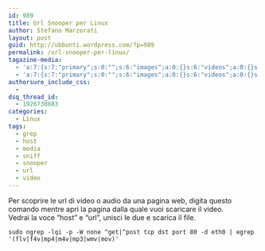 ```yaml
---
id: 989
title: Url Snooper per Linux
author: Stefano Marzorati
layout: post
guid: http://ubbunti.wordpress.com/?p=989
permalink: /url-snooper-per-linux/
tagazine-media:
  - 'a:7:{s:7:"primary";s:0:"";s:6:"images";a:0:{}s:6:"videos";a:0:{}s:11:"image_count";s:1:"0";s:6:"author";s:6:"116741";s:7:"blog_id";s:8:"21149954";s:9:"mod_stamp";s:19:"2011-09-18 06:41:32";}'
  - 'a:7:{s:7:"primary";s:0:"";s:6:"images";a:0:{}s:6:"videos";a:0:{}s:11:"image_count";s:1:"0";s:6:"author";s:6:"116741";s:7:"blog_id";s:8:"21149954";s:9:"mod_stamp";s:19:"2011-09-18 06:41:32";}'
authorsure_include_css:
  - 
dsq_thread_id:
  - 1926730883
categories:
  - Linux
tags:
  - grep
  - host
  - media
  - sniff
  - snooper
  - url
  - video
---
```

Per scoprire le url di video o audio da una pagina web, digita questo comando mentre apri la pagina dalla quale vuoi scaricare il video.  
Vedrai la voce &#8220;host&#8221; e &#8220;url&#8221;, unisci le due e scarica il file.

`sudo ngrep -lqi -p -W none ^get|^post tcp dst port 80 -d eth0 | egrep '(flv|f4v|mp4|m4v|mp3|wmv|mov)'`
